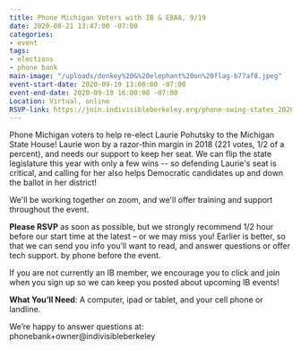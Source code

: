 ```yaml
---
title: Phone Michigan Voters with IB & EBAA, 9/19
date: 2020-08-21 13:47:00 -07:00
categories:
- event
tags:
- elections
- phone bank
main-image: "/uploads/donkey%20&%20elephant%20on%20flag-b77af8.jpeg"
event-start-date: 2020-09-19 13:00:00 -07:00
event-end-date: 2020-09-19 16:00:00 -07:00
Location: Virtual, online
RSVP-link: https://join.indivisibleberkeley.org/phone-swing-states_2020_09_19
---
```


Phone Michigan voters to help re-elect Laurie Pohutsky to the Michigan State House! Laurie won by a razor-thin margin in 2018 (221 votes, 1/2 of a percent), and needs our support to keep her seat. We can flip the state legislature this year with only a few wins -- so defending Laurie's seat is critical, and calling for her also helps Democratic candidates up and down the ballot in her district!

We'll be working together on zoom, and we'll offer training and support throughout the event.

**Please RSVP** as soon as possible, but we strongly recommend 1/2 hour before our start time at the latest – or we may miss you! Earlier is better, so that we can send you info you’ll want to read, and  answer questions or offer tech support. by phone before the event.

If you are not currently an IB member, we encourage you to click and join when you sign up so we can keep you posted about upcoming IB events!

**What You’ll Need**: A computer, ipad or tablet, and your cell phone or landline.

We’re happy to answer questions at: phonebank\+owner@indivisibleberkeley
